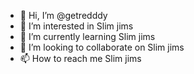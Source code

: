 - 👋 Hi, I’m @getredddy
- 👀 I’m interested in Slim jims
- 🌱 I’m currently learning Slim jims
- 💞️ I’m looking to collaborate on Slim jims
- 📫 How to reach me Slim jims
